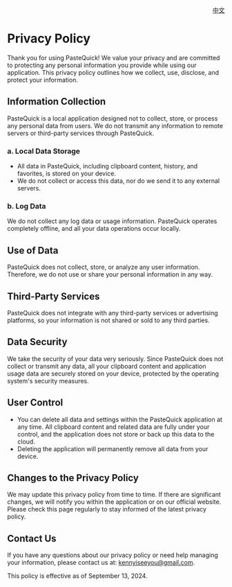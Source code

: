 <p align="right">
  <a href="./privacy-policy.zh.md">中文</a>
</p>
<!--rehype:style=float: right; bottom: -36px; position: relative;-->

Privacy Policy
===

Thank you for using PasteQuick! We value your privacy and are committed to protecting any personal information you provide while using our application. This privacy policy outlines how we collect, use, disclose, and protect your information.

## Information Collection

PasteQuick is a local application designed not to collect, store, or process any personal data from users. We do not transmit any information to remote servers or third-party services through PasteQuick.

### a. **Local Data Storage**

- All data in PasteQuick, including clipboard content, history, and favorites, is stored on your device.
- We do not collect or access this data, nor do we send it to any external servers.

### b. **Log Data**

We do not collect any log data or usage information. PasteQuick operates completely offline, and all your data operations occur locally.

## Use of Data

PasteQuick does not collect, store, or analyze any user information. Therefore, we do not use or share your personal information in any way.

## Third-Party Services

PasteQuick does not integrate with any third-party services or advertising platforms, so your information is not shared or sold to any third parties.

## Data Security

We take the security of your data very seriously. Since PasteQuick does not collect or transmit any data, all your clipboard content and application usage data are securely stored on your device, protected by the operating system's security measures.

## User Control

- You can delete all data and settings within the PasteQuick application at any time. All clipboard content and related data are fully under your control, and the application does not store or back up this data to the cloud.
- Deleting the application will permanently remove all data from your device.

## Changes to the Privacy Policy

We may update this privacy policy from time to time. If there are significant changes, we will notify you within the application or on our official website. Please check this page regularly to stay informed of the latest privacy policy.

## Contact Us

If you have any questions about our privacy policy or need help managing your information, please contact us at: [kennyiseeyou@gmail.com](mailto:kennyiseeyou@gmail.com).

This policy is effective as of September 13, 2024.
